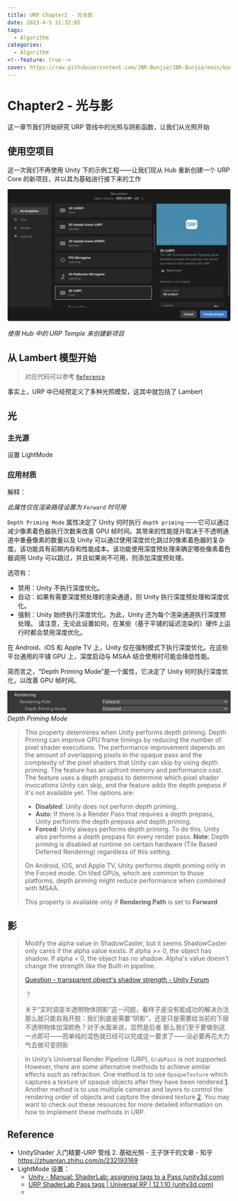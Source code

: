 ```yaml
---
title: URP Chapter2 - 光与影
date: 2023-4-5 21:32:05
tags:
  - Algorithm
categories:
  - Algorithm
<!--feature: true-->
cover: https://raw.githubusercontent.com/JBR-Bunjie/JBR-Bunjie/main/back.jpg
---
```


# Chapter2 - 光与影

这一章节我们开始研究 URP 管线中的光照与阴影函数，让我们从光照开始

## 使用空项目

这一次我们不再使用 Unity 下的示例工程——让我们现从 Hub 重新创建一个 URP Core 的新项目，并以其为基础进行接下来的工作

![image-20230329202320686](../../../images\Dev\Unity\UpdateToURPPipeline\Chapter2_ShadowAndLight\001.png)

_使用 Hub 中的 URP Temple 来创建新项目_

## 从 Lambert 模型开始

> 对应代码可以参考 <a href="#LambertCode">`Reference`</a>

事实上，URP 中已经预定义了多种光照模型，这其中就包括了 Lambert

## 光

### 主光源

设置 LightMode

### 应用材质

解释：

_此属性仅在渲染路径设置为 `Forward` 时可用_

`Depth Priming Mode` 属性决定了 Unity 何时执行 `depth priming` ——它可以通过减少像素着色器执行次数来改善 GPU 帧时间。其带来的性能提升取决于不透明通道中重叠像素的数量以及 Unity 可以通过使用深度优化跳过的像素着色器的复杂度。该功能具有前期内存和性能成本。该功能使用深度预处理来确定哪些像素着色器调用 Unity 可以跳过，并且如果尚不可用，则添加深度预处理。

选项有：

- 禁用：Unity 不执行深度优化。
- 自动：如果有需要深度预处理的渲染通道，则 Unity 执行深度预处理和深度优化。
- 强制：Unity 始终执行深度优化。为此，Unity 还为每个渲染通道执行深度预处理。
  请注意，无论此设置如何，在某些（基于平铺的延迟渲染的）硬件上运行时都会禁用深度优化。

在 Android、iOS 和 Apple TV 上，Unity 仅在强制模式下执行深度优化。在这些平台通用的平铺 GPU 上，深度启动与 MSAA 结合使用时可能会降低性能。

简而言之，“Depth Priming Mode”是一个属性，它决定了 Unity 何时执行深度优化，以改善 GPU 帧时间。

![image-20230329202802662](../../../images\Dev\Unity\UpdateToURPPipeline\Chapter2_ShadowAndLight\002.png)
_Depth Priming Mode_

> This property determines when Unity performs depth priming.
> Depth Priming can improve GPU frame timings by reducing the number of pixel shader executions. The performance improvement depends on the amount of overlapping pixels in the opaque pass and the complexity of the pixel shaders that Unity can skip by using depth priming.
> The feature has an upfront memory and performance cost. The feature uses a depth prepass to determine which pixel shader invocations Unity can skip, and the feature adds the depth prepass if it's not available yet.
> The options are:
>
> - **Disabled**: Unity does not perform depth priming.
> - **Auto**: If there is a Render Pass that requires a depth prepass, Unity performs the depth prepass and depth priming.
> - **Forced**: Unity always performs depth priming. To do this, Unity also performs a depth prepass for every render pass. **Note**: Depth priming is disabled at runtime on certain hardware (Tile Based Deferred Rendering) regardless of this setting.
>
> On Android, iOS, and Apple TV, Unity performs depth priming only in the Forced mode. On tiled GPUs, which are common to those platforms, depth priming might reduce performance when combined with MSAA.
>
> This property is available only if **Rendering Path** is set to **Forward**



## 影

> Modify the alpha value in ShadowCaster, but it seems ShadowCaster only cares if the alpha value exists. If alpha >= 0, the object has shadow. If alpha < 0, the object has no shadow. Alpha's value doesn't change the strength like the Built-in pipeline.
>
> [Question - transparent object's shadow strength - Unity Forum](https://forum.unity.com/threads/transparent-objects-shadow-strength.1156214/)
>
> ？
>
> 关于“实时调变半透明物体阴影”这一问题，看样子是没有能成功的解决办法
> 那么就只能自我开脱：我们到底是需要“阴影”，还是只是需要给当前的下层不透明物体加深颜色？对于水面来说，显然是后者
> 那么我们至于要做到这一点即可——而单纯的混色就已经可以完成这一要求了——没必要再花大力气去做可变阴影

> In Unity’s Universal Render Pipeline (URP), `GrabPass` is not supported. However, there are some alternative methods to achieve similar effects such as refraction. One method is to use `OpaqueTexture` which captures a texture of opaque objects after they have been rendered [1](https://zhidao.baidu.com/question/272034073067464685.html). Another method is to use multiple cameras and layers to control the rendering order of objects and capture the desired texture [2](https://www.jianshu.com/p/a9706ea587c9). You may want to check out these resources for more detailed information on how to implement these methods in URP.



## Reference

- <span id="LambertCode">UnityShader 入门精要-URP 管线 2. 基础光照 - 王子饼干的文章 - 知乎 https://zhuanlan.zhihu.com/p/232193169</span>
- LightMode 设置：
  - [Unity - Manual: ShaderLab: assigning tags to a Pass (unity3d.com)](https://docs.unity3d.com/Manual/SL-PassTags.html)
  - [URP ShaderLab Pass tags | Universal RP | 12.1.10 (unity3d.com)](https://docs.unity3d.com/Packages/com.unity.render-pipelines.universal@12.1/manual/urp-shaders/urp-shaderlab-pass-tags.html)
  -
